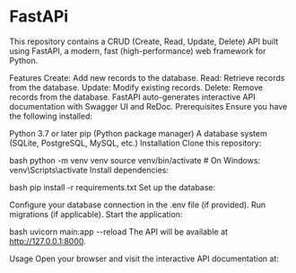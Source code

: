 # FastAPi
This repository contains a CRUD (Create, Read, Update, Delete) API built using FastAPI, a modern, fast (high-performance) web framework for Python.

Features
Create: Add new records to the database.
Read: Retrieve records from the database.
Update: Modify existing records.
Delete: Remove records from the database.
FastAPI auto-generates interactive API documentation with Swagger UI and ReDoc.
Prerequisites
Ensure you have the following installed:

Python 3.7 or later
pip (Python package manager)
A database system (SQLite, PostgreSQL, MySQL, etc.)
Installation
Clone this repository:

bash
python -m venv venv
source venv/bin/activate  # On Windows: venv\Scripts\activate
Install dependencies:

bash
pip install -r requirements.txt
Set up the database:

Configure your database connection in the .env file (if provided).
Run migrations (if applicable).
Start the application:

bash
uvicorn main:app --reload
The API will be available at http://127.0.0.1:8000.

Usage
Open your browser and visit the interactive API documentation at:

